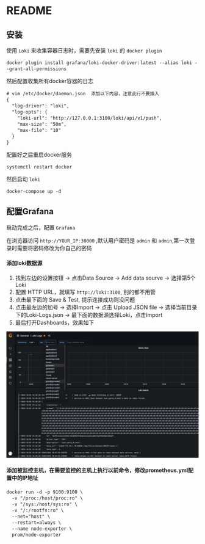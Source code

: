 # README

## 安装

使用 `Loki` 来收集容器日志时，需要先安装 `loki` 的 `docker plugin`

```shell
docker plugin install grafana/loki-docker-driver:latest --alias loki --grant-all-permissions
```

然后配置收集所有docker容器的日志
```shell
# vim /etc/docker/daemon.json  添加以下内容，注意此行不要插入
{
  "log-driver": "loki",
  "log-opts": {
    "loki-url": "http://127.0.0.1:3100/loki/api/v1/push",
    "max-size": "50m",
    "max-file": "10"
  }
}
```

配置好之后重启docker服务
```
systemctl restart docker
```
然后启动 `loki`
```
docker-compose up -d
```

## 配置Grafana

启动完成之后，配置 `Grafana`

在浏览器访问  `http://YOUR_IP:30000` ,默认用户密码是 `admin` 和 `admin`,第一次登录时需要将密码修改为你自己的密码

#### 添加loki数据源

1. 找到左边的设置按钮 -> 点击Data Source -> Add data sourve -> 选择第5个 Loki
2. 配置 HTTP URL，就填写 `http://loki:3100`, 别的都不用管
3. 点击最下面的 Save & Test, 提示连接成功则没问题
4. 点击最左边的加号 -> 选择Import -> 点击 Upload JSON file -> 选择当前目录下的Loki-Logs.json -> 最下面的数据源选择Loki，点击Import 
5. 最后打开Dashboards，效果如下

![grafana](./images.png)


#### 添加被监控主机，在需要监控的主机上执行以前命令，修改prometheus.yml配置中的IP地址

```
docker run -d -p 9100:9100 \
  -v "/proc:/host/proc:ro" \
  -v "/sys:/host/sys:ro" \
  -v "/:/rootfs:ro" \
  --net="host" \
  --restart=always \
  --name node-exporter \
  prom/node-exporter
```